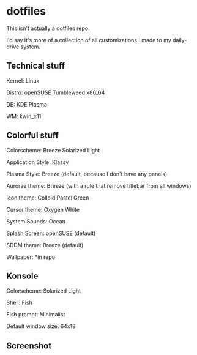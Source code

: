 # dotfiles

This isn't actually a dotfiles repo.

I'd say it's more of a collection of all customizations I made to my daily-drive system.


## Technical stuff

Kernel: Linux

Distro: openSUSE Tumbleweed x86_64

DE: KDE Plasma

WM: kwin_x11


## Colorful stuff

Colorscheme: Breeze Solarized Light

Application Style: Klassy

Plasma Style: Breeze (default, because I don't have any panels)

Aurorae theme: Breeze (with a rule that remove titlebar from all windows)

Icon theme: Colloid Pastel Green

Cursor theme: Oxygen White

System Sounds: Ocean

Splash Screen: openSUSE (default)

SDDM theme: Breeze (default)



Wallpaper: *in repo


## Konsole

Colorscheme: Solarized Light

Shell: Fish

Fish prompt: Minimalist

Default window size: 64x18

## Screenshot
